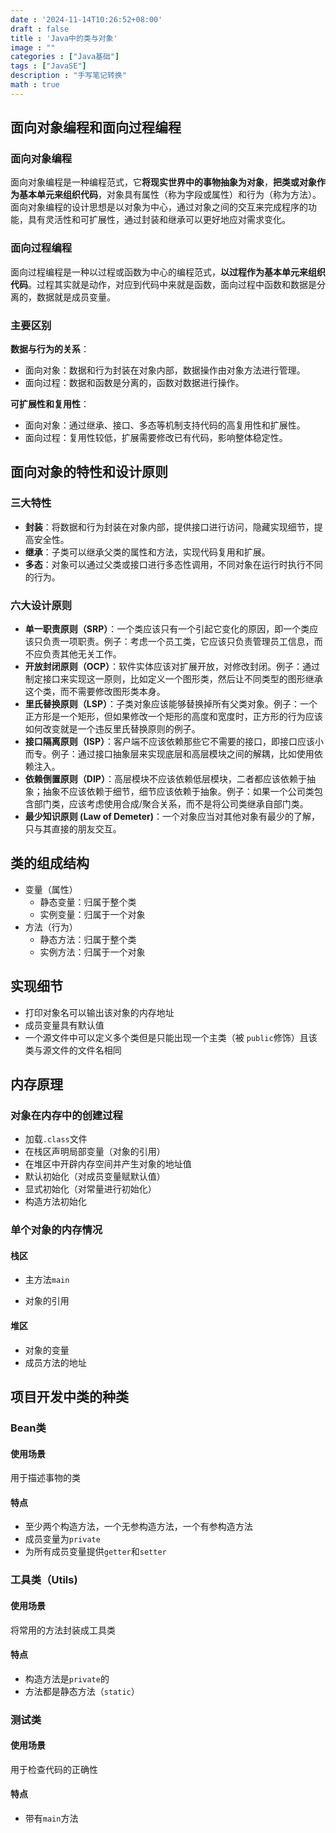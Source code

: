 ```yaml
---
date : '2024-11-14T10:26:52+08:00'
draft : false
title : 'Java中的类与对象'
image : ""
categories : ["Java基础"]
tags : ["JavaSE"]
description : "手写笔记转换"
math : true
---
```


## 面向对象编程和面向过程编程

### 面向对象编程

面向对象编程是一种编程范式，它**将现实世界中的事物抽象为对象**，**把类或对象作为基本单元来组织代码**，对象具有属性（称为字段或属性）和行为（称为方法）。面向对象编程的设计思想是以对象为中心，通过对象之间的交互来完成程序的功能，具有灵活性和可扩展性，通过封装和继承可以更好地应对需求变化。

### 面向过程编程

面向过程编程是一种以过程或函数为中心的编程范式，**以过程作为基本单元来组织代码**。过程其实就是动作，对应到代码中来就是函数，面向过程中函数和数据是分离的，数据就是成员变量。

### 主要区别

**数据与行为的关系**：

- 面向对象：数据和行为封装在对象内部，数据操作由对象方法进行管理。
- 面向过程：数据和函数是分离的，函数对数据进行操作。

**可扩展性和复用性**：

- 面向对象：通过继承、接口、多态等机制支持代码的高复用性和扩展性。
- 面向过程：复用性较低，扩展需要修改已有代码，影响整体稳定性。

## 面向对象的特性和设计原则

### 三大特性

- **封装**：将数据和行为封装在对象内部，提供接口进行访问，隐藏实现细节，提高安全性。
- **继承**：子类可以继承父类的属性和方法，实现代码复用和扩展。
- **多态**：对象可以通过父类或接口进行多态性调用，不同对象在运行时执行不同的行为。

### 六大设计原则

- **单一职责原则（SRP）**：一个类应该只有一个引起它变化的原因，即一个类应该只负责一项职责。例子：考虑一个员工类，它应该只负责管理员工信息，而不应负责其他无关工作。
- **开放封闭原则（OCP）**：软件实体应该对扩展开放，对修改封闭。例子：通过制定接口来实现这一原则，比如定义一个图形类，然后让不同类型的图形继承这个类，而不需要修改图形类本身。
- **里氏替换原则（LSP）**：子类对象应该能够替换掉所有父类对象。例子：一个正方形是一个矩形，但如果修改一个矩形的高度和宽度时，正方形的行为应该如何改变就是一个违反里氏替换原则的例子。
- **接口隔离原则（ISP）**：客户端不应该依赖那些它不需要的接口，即接口应该小而专。例子：通过接口抽象层来实现底层和高层模块之间的解耦，比如使用依赖注入。
- **依赖倒置原则（DIP）**：高层模块不应该依赖低层模块，二者都应该依赖于抽象；抽象不应该依赖于细节，细节应该依赖于抽象。例子：如果一个公司类包含部门类，应该考虑使用合成/聚合关系，而不是将公司类继承自部门类。
- **最少知识原则 (Law of Demeter)**：一个对象应当对其他对象有最少的了解，只与其直接的朋友交互。

## 类的组成结构

- 变量（属性）
  - 静态变量：归属于整个类
  - 实例变量：归属于一个对象
- 方法（行为）
  - 静态方法：归属于整个类
  - 实例方法：归属于一个对象

## 实现细节

- 打印对象名可以输出该对象的内存地址
- 成员变量具有默认值
- 一个源文件中可以定义多个类但是只能出现一个主类（被 `public`修饰）且该类与源文件的文件名相同

## 内存原理

### 对象在内存中的创建过程

- 加载`.class`文件
- 在栈区声明局部变量（对象的引用）
- 在堆区中开辟内存空间并产生对象的地址值
- 默认初始化（对成员变量赋默认值）
- 显式初始化（对常量进行初始化）
- 构造方法初始化

### 单个对象的内存情况

#### 栈区

- 主方法`main`

- 对象的引用

#### 堆区

- 对象的变量
- 成员方法的地址

## 项目开发中类的种类

### Bean类

#### 使用场景

用于描述事物的类

#### 特点

- 至少两个构造方法，一个无参构造方法，一个有参构造方法
- 成员变量为`private`
- 为所有成员变量提供`getter`和`setter`

### 工具类（Utils)

#### 使用场景

将常用的方法封装成工具类

#### 特点

- 构造方法是`private`的
- 方法都是静态方法（`static`）

### 测试类

#### 使用场景

用于检查代码的正确性

#### 特点

- 带有`main`方法